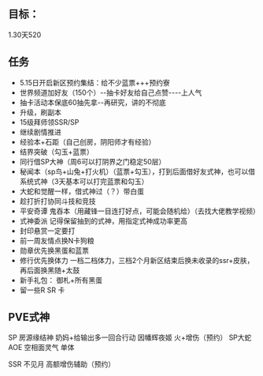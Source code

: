 目标：
---
1.30天520


任务
---
* 5.15日开启新区预约集结：给不少蓝票+++预约寮
* 世界频道加好友（150个）--抽卡好友给自己点赞----上人气
* 抽卡活动本保底60抽先拿--再研究，讲的不彻底
* 升级，刷副本
* 15级拜师领SSR/SP
* 继续剧情推进
* 经验本+石距（自己创房，阴阳师才有经验）
* 结界突破（勾玉+蓝票）
* 同行借SP大神（周6可以打阴界之门稳定50层）
* 秘闻本（sp鸟+山兔+打火机）（蓝票+勾玉），打到后面借好友式神，也可以借系统式神（3天基本可以打完蓝票和勾玉）
* 大蛇和觉醒一样，借式神过（？）带白蛋
* 趁打折打协同斗技和竞技
* 平安奇谭 鬼吞本（用藏锋一目连打好点，可能会随机给）（去找大佬教学视频）
* 式神委派 记得保留抽到的式神，用指定式神成功率更高
* 封印悬赏一定要打
* 前一周友情点换N卡狗粮
* 勋章优先换黑蛋和蓝票
* 修行优先换体力 一档二档体力，三档2个月新区结束后换未收录的ssr+皮肤，再后面换黑随+太鼓
* 新手礼包： 御札+所有黑蛋
* 留一些R SR 卡


PVE式神
--
SP
房源缘结神 奶妈+给输出多一回合行动
因幡辉夜姬 火+增伤（预约）
SP大蛇 AOE
空相面灵气 单体

SSR
不见月 高额增伤辅助（预约）
